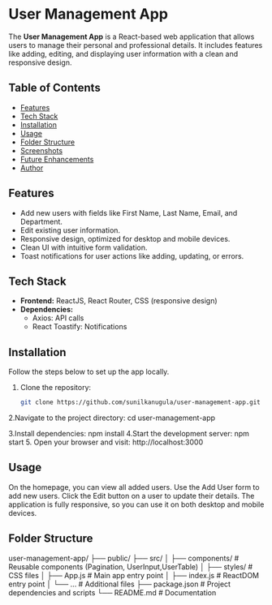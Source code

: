 # User Management App

The **User Management App** is a React-based web application that allows users to manage their personal and professional details. It includes features like adding, editing, and displaying user information with a clean and responsive design.

## Table of Contents

- [Features](#features)
- [Tech Stack](#tech-stack)
- [Installation](#installation)
- [Usage](#usage)
- [Folder Structure](#folder-structure)
- [Screenshots](#screenshots)
- [Future Enhancements](#future-enhancements)
- [Author](#author)

## Features

- Add new users with fields like First Name, Last Name, Email, and Department.
- Edit existing user information.
- Responsive design, optimized for desktop and mobile devices.
- Clean UI with intuitive form validation.
- Toast notifications for user actions like adding, updating, or errors.
  
## Tech Stack

- **Frontend:** ReactJS, React Router, CSS (responsive design)
- **Dependencies:**
  - Axios: API calls
  - React Toastify: Notifications

## Installation

Follow the steps below to set up the app locally.

1. Clone the repository:
   ```bash
   git clone https://github.com/sunilkanugula/user-management-app.git
2.Navigate to the project directory:
   cd user-management-app

3.Install dependencies:
   npm install
4.Start the development server:
  npm start
5. Open your browser and visit:
  http://localhost:3000
  
## Usage
On the homepage, you can view all added users.
Use the Add User form to add new users.
Click the Edit button on a user to update their details.
The application is fully responsive, so you can use it on both desktop and mobile devices.

## Folder Structure
user-management-app/
├── public/
├── src/
│   ├── components/         # Reusable components (Pagination, UserInput,UserTable)
│   ├── styles/             # CSS files
│   ├── App.js              # Main app entry point
│   ├── index.js            # ReactDOM entry point
│   └── ...                 # Additional files
├── package.json            # Project dependencies and scripts
└── README.md               # Documentation

